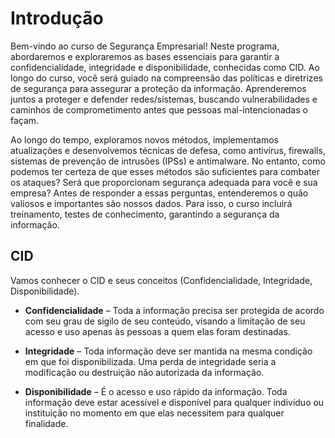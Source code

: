 # Introdução

Bem-vindo ao curso de Segurança Empresarial! Neste programa, abordaremos e exploraremos
as bases essenciais para garantir a confidencialidade, integridade e disponibilidade, conhecidas
como CID. Ao longo do curso, você será guiado na compreensão das políticas e diretrizes de
segurança para assegurar a proteção da informação. Aprenderemos juntos a proteger e
defender redes/sistemas, buscando vulnerabilidades e caminhos de comprometimento antes
que pessoas mal-intencionadas o façam.

Ao longo do tempo, exploramos novos métodos, implementamos atualizações e
desenvolvemos técnicas de defesa, como antivírus, firewalls, sistemas de prevenção de
intrusões (IPSs) e antimalware. No entanto, como podemos ter certeza de que esses métodos
são suficientes para combater os ataques? Será que proporcionam segurança adequada para
você e sua empresa? Antes de responder a essas perguntas, entenderemos o quão valiosos e
importantes são nossos dados. Para isso, o curso incluirá treinamento, testes de
conhecimento, garantindo a segurança da informação.

## CID
Vamos conhecer o CID e seus conceitos (Confidencialidade, Integridade, Disponibilidade).

- **Confidencialidade** – Toda a informação precisa ser protegida de acordo com seu grau de sigilo
de seu conteúdo, visando a limitação de seu acesso e uso apenas às pessoas a quem elas
foram destinadas.

- **Integridade** – Toda informação deve ser mantida na mesma condição em que foi
disponibilizada. Uma perda de integridade seria a modificação ou destruição não autorizada da
informação.

- **Disponibilidade** – É o acesso e uso rápido da informação. Toda informação deve estar acessível
e disponível para qualquer indivíduo ou instituição no momento em que elas necessitem para
qualquer finalidade.